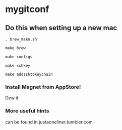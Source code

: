 # mygitconf

## Do this when setting up a new mac

`. brew_make.sh`

`make brew`

`make configs`

`make sshkey`

`make addsshtokeychain`

### Install Magnet from AppStore!

Dew it

### More useful hints

can be found in justaoneliner.tumbler.com